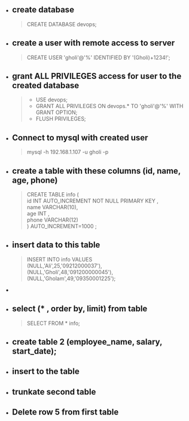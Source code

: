 * ## create database
  > CREATE DATABASE devops;
* ## create a user with remote access to server
  > CREATE USER 'gholi'@'%' IDENTIFIED BY '(Gholi)+1234!';
* ## grant ALL PRIVILEGES access for user to the created database
  > * USE devops;
  > * GRANT ALL PRIVILEGES ON devops.*  TO 'gholi'@'%' WITH GRANT OPTION;
  > * FLUSH PRIVILEGES;
* ## Connect to mysql with created user 
  >  mysql -h 192.168.1.107 -u gholi -p 
* ## create a table with these columns (id, name, age, phone) 
  > CREATE TABLE info ( </br>
  > id INT AUTO_INCREMENT NOT NULL PRIMARY KEY ,</br> 
  > name VARCHAR(10), </br>
  > age INT , </br>
  > phone VARCHAR(12) </br>
  > ) AUTO_INCREMENT=1000 ; </br>
  > 
* ## insert data to this table 
  > INSERT INTO info VALUES </br> 
  > (NULL,'Ali',25,'09212000037'),</br> 
  > (NULL,'Gholi',48,'091200000045'), </br>
  > (NULL,'Gholam',49,'09350001225');
* 
* ## select (* , order by, limit) from table
  > SELECT FROM * info;
* ## create table 2 (employee_name, salary, start_date);
* ## insert to the table
* ## trunkate second table
* ## Delete row 5 from first table
